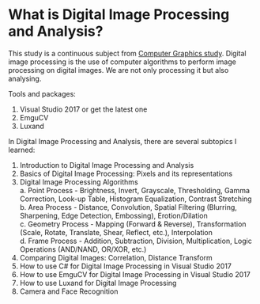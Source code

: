 # What is Digital Image Processing and Analysis?

This study is a continuous subject from [Computer Graphics study](https://github.com/realicejoanne/grafkom-archive). Digital image processing is the use of computer algorithms to perform image processing on digital images. We are not only processing it but also analysing.

Tools and packages:
1. Visual Studio 2017 or get the latest one
2. EmguCV
3. Luxand

In Digital Image Processing and Analysis, there are several subtopics I learned:
1. Introduction to Digital Image Processing and Analysis
2. Basics of Digital Image Processing: Pixels and its representations
3. Digital Image Processing Algorithms </br>
   a. Point Process - Brightness, Invert, Grayscale, Thresholding, Gamma Correction, Look-up Table, Histogram Equalization, Contrast Stretching </br>
   b. Area Process - Distance, Convolution, Spatial Filtering (Blurring, Sharpening, Edge Detection, Embossing), Erotion/Dilation </br>
   c. Geometry Process - Mapping (Forward & Reverse), Transformation (Scale, Rotate, Translate, Shear, Reflect, etc.), Interpolation </br>
   d. Frame Process - Addition, Subtraction, Division, Multiplication, Logic Operations (AND/NAND, OR/XOR, etc.) </br>
4. Comparing Digital Images: Correlation, Distance Transform
5. How to use C# for Digital Image Processing in Visual Studio 2017
6. How to use EmguCV for Digital Image Processing in Visual Studio 2017
7. How to use Luxand for Digital Image Processing
8. Camera and Face Recognition
